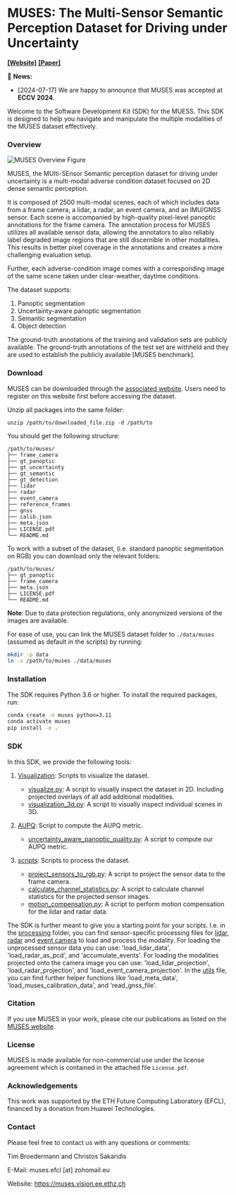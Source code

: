 # MUSES: The Multi-Sensor Semantic Perception Dataset for Driving under Uncertainty 

**[[Website]](https://muses.vision.ee.ethz.ch)**
**[[Paper]](https://arxiv.org/pdf/2401.12761.pdf)**

:bell: **News:**

* [2024-07-17] We are happy to announce that MUSES was accepted at **ECCV 2024**.

Welcome to the Software Development Kit (SDK) for the MUESS. 
This SDK is designed to help you navigate and manipulate the multiple modalities of the MUSES dataset effectively.


### Overview

![MUSES Overview Figure](resources/paper-diagram-car-vsm.png)

MUSES, the MUlti-SEnsor Semantic perception dataset for driving under uncertainty is a multi-modal adverse condition dataset focused on 2D dense semantic perception.

It is composed of 2500 multi-modal scenes, each of which includes data from a frame camera, a lidar, a radar, an event camera, and an IMU/GNSS sensor. Each scene is accompanied by high-quality pixel-level panoptic annotations for the frame camera. The annotation process for MUSES utilizes all available sensor data, allowing the annotators to also reliably label degraded image regions that are still discernible in other modalities. This results in better pixel coverage in the annotations and creates a more challenging evaluation setup.
 
Further, each adverse-condition image comes with a corresponding image of the same scene taken under clear-weather, daytime conditions.
 
The dataset supports:
1. Panoptic segmentation
2. Uncertainty-aware panoptic segmentation
3. Semantic segmentation
4. Object detection

The ground-truth annotations of the training and validation sets are publicly available. The ground-truth annotations of the test set are withheld and they are used to establish the publicly available [MUSES benchmark].

### Download

MUSES can be downloaded through the [associated website](https://muses.vision.ee.ethz.ch/download). Users need to register on this website first before accessing the dataset.

Unzip all packages into the same folder:
```
unzip /path/to/downloaded_file.zip -d /path/to
```

You should get the following structure:
```
/path/to/muses/
├── frame_camera
├── gt_panoptic
├── gt_uncertainty
├── gt_semantic
├── gt_detection
├── lidar
├── radar
├── event_camera
├── reference_frames
├── gnss
├── calib.json
├── meta.json
├── LICENSE.pdf
└── README.md
```

To work with a subset of the dataset, (i.e. standard panoptic segmentation on RGB) you can download only the relevant folders:
```
/path/to/muses/
├── gt_panoptic
├── frame_camera
├── meta.json
├── LICENSE.pdf
└── README.md
```

**Note**: Due to data protection regulations, only anonymized versions of the images are available.

For ease of use, you can link the MUSES dataset folder to `./data/muses` (assumed as default in the scripts) by running:

```bash
mkdir -p data
ln -s /path/to/muses ./data/muses
```

### Installation

The SDK requires Python 3.6 or higher. To install the required packages, run:

```bash
conda create -n muses python=3.11
conda activate muses
pip install -e .
```

### SDK

In this SDK, we provide the following tools:

1. [Visualization](visualization): Scripts to visualize the dataset.
   - [visualize.py](visualization/visualization.py): A script to visually inspect the dataset in 2D. Including projected overlays of all add additional modalities.
   - [visualization_3d.py](visualization/visualization_3d.py): A script to visually inspect individual scenes in 3D.

2. [AUPQ](AUPQ): Script to compute the AUPQ metric.
    - [uncertainty_aware_panoptic_quality.py](AUPQ/uncertainty_aware_panoptic_quality.py): A script to compute our AUPQ metric.

3. [scripts](scripts): Scripts to process the dataset.
   - [project_sensors_to_rgb.py](scripts/project_sensors_to_rgb.py): A script to project the sensor data to the frame camera.
   - [calculate_channel_statistics.py](scripts/calculate_channel_statistics.py): A script to calculate channel statistics for the projected sensor images.
   - [motion_compensation.py](scripts/motion_compensation.py): A script to perform motion compensation for the lidar and radar data.

The SDK is further meant to give you a starting point for your scripts. 
I.e. in the [processing](processing) folder, you can find sensor-specific processing files for [lidar](processing/lidar_processing.py), [radar](processing/radar_processing.py) and [event camera](processing/event_camera_processing.py) to load and process the modality.
For loading the unprocessed sensor data you can use: 'load_lidar_data', 'load_radar_as_pcd', and 'accumulate_events'. 
For loading the modalities projected onto the camera image you can use: 'load_lidar_projection', 'load_radar_projection', and 'load_event_camera_projection'.
In the [utils](processing/utils.py) file, you can find further helper functions like 'load_meta_data', 'load_muses_calibration_data', and 'read_gnss_file'.

### Citation

If you use MUSES in your work, please cite our publications as listed on the [MUSES website](https://muses.vision.ee.ethz.ch/citation).

### License

MUSES is made available for non-commercial use under the license agreement which is contained in the attached file `License.pdf`.

### Acknowledgements

This work was supported by the ETH Future Computing Laboratory (EFCL), financed by a donation from Huawei Technologies.

### Contact

Please feel free to contact us with any questions or comments:

Tim Broedermann and Christos Sakaridis

E-Mail: muses.efcl [at] zohomail.eu

Website: https://muses.vision.ee.ethz.ch

